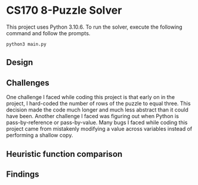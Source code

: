 # CS170 8-Puzzle Solver

This project uses Python 3.10.6. To run the solver, execute the following command and follow the prompts.

```
python3 main.py
```

## Design

## Challenges

One challenge I faced while coding this project is that early on in the project, I hard-coded the number of rows of the puzzle to equal three. This decision made the code much longer and much less abstract than it could have been. Another challenge I faced was figuring out when Python is pass-by-reference or pass-by-value. Many bugs I faced while coding this project came from mistakenly modifying a value across variables instead of performing a shallow copy.

## Heuristic function comparison

## Findings